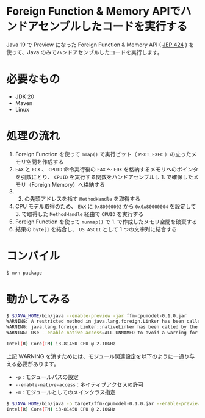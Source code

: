 Foreign Function & Memory APIでハンドアセンブルしたコードを実行する
===================

Java 19 で Preview になった Foreign Function & Memory API ( [JEP 424](https://openjdk.org/jeps/424) ) を使って、Java のみでハンドアセンブルしたコードを実行します。

# 必要なもの

* JDK 20
* Maven
* Linux

# 処理の流れ

1. Foreign Function を使って `mmap()` で実行ビット（ `PROT_EXEC` ）の立ったメモリ空間を作成する
2. `EAX` と `ECX` 、 `CPUID` 命令実行後の `EAX` ～ `EDX` を格納するメモリへのポインタを引数にとり、 `CPUID` を実行する関数をハンドアセンブルし 1. で確保したメモリ（Foreign Memory）へ格納する
3. 2. の先頭アドレスを指す `MethodHandle` を取得する
4. CPU モデル取得のため、 `EAX` に `0x80000002` から `0x0x80000004` を設定して 3. で取得した `MethodHandle` 経由で `CPUID` を実行する
5. Foreign Function を使って `munmap()` で 1. で作成したメモリ空間を破棄する
6. 結果の `byte[]` を結合し、 `US_ASCII` として 1 つの文字列に結合する

# コンパイル

```bash
$ mvn package
```

# 動かしてみる

```bash
$ $JAVA_HOME/bin/java --enable-preview -jar ffm-cpumodel-0.1.0.jar
WARNING: A restricted method in java.lang.foreign.Linker has been called
WARNING: java.lang.foreign.Linker::nativeLinker has been called by the unnamed module
WARNING: Use --enable-native-access=ALL-UNNAMED to avoid a warning for this module

Intel(R) Core(TM) i3-8145U CPU @ 2.10GHz
```

上記 WARNING を消すためには、モジュール関連設定を以下のように一通り与える必要があります。

* `-p` : モジュールパスの設定
* `--enable-native-access` : ネイティブアクセスの許可
* `-m` : モジュールとしてのメインクラス指定

```bash
$ $JAVA_HOME/bin/java -p target/ffm-cpumodel-0.1.0.jar --enable-preview --enable-native-access=com.yasuenag.garakuta.ffm.cpuid -m com.yasuenag.garakuta.ffm.cpuid/com.yasuenag.garakuta.ffm.cpuid.Main
Intel(R) Core(TM) i3-8145U CPU @ 2.10GHz
```
